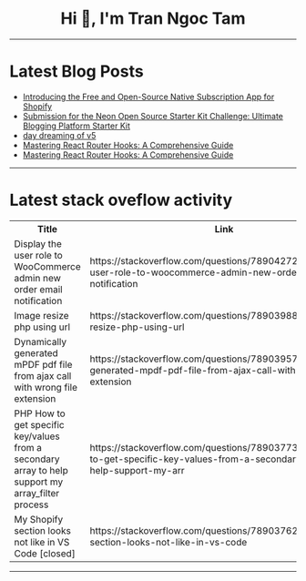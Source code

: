 <h1 align="center">Hi 👋, I'm Tran Ngoc Tam</h1>

---

# Latest Blog Posts 
<!-- BLOG-POST-LIST:START -->
- [Introducing the Free and Open-Source Native Subscription App for Shopify](https://dev.to/axeemhaider/introducing-the-free-and-open-source-native-subscription-app-for-shopify-1oj7)
- [Submission for the Neon Open Source Starter Kit Challenge: Ultimate Blogging Platform Starter Kit](https://dev.to/imabutahersiddik/submission-for-the-neon-open-source-starter-kit-challenge-ultimate-blogging-platform-starter-kit-1cmb)
- [day dreaming of v5](https://dev.to/fuzzwah/day-dreaming-of-v5-1a0e)
- [Mastering React Router Hooks: A Comprehensive Guide](https://dev.to/fullstackdevelper/mastering-react-router-hooks-a-comprehensive-guide-1o50)
- [Mastering React Router Hooks: A Comprehensive Guide](https://dev.to/vyan/mastering-react-router-hooks-a-comprehensive-guide-4hm)
<!-- BLOG-POST-LIST:END -->

---

# Latest stack oveflow activity
<table>
  <tr><th>Title</th><th>Link</th></tr>
  <!-- STACKOVERFLOW:START --><tr><td>Display the user role to WooCommerce admin new order email notification</td><td>https://stackoverflow.com/questions/78904272/display-the-user-role-to-woocommerce-admin-new-order-email-notification</td></tr><tr><td>Image resize php using url</td><td>https://stackoverflow.com/questions/78903988/image-resize-php-using-url</td></tr><tr><td>Dynamically generated mPDF pdf file from ajax call with wrong file extension</td><td>https://stackoverflow.com/questions/78903957/dynamically-generated-mpdf-pdf-file-from-ajax-call-with-wrong-file-extension</td></tr><tr><td>PHP How to get specific key/values from a secondary array to help support my array_filter process</td><td>https://stackoverflow.com/questions/78903773/php-how-to-get-specific-key-values-from-a-secondary-array-to-help-support-my-arr</td></tr><tr><td>My Shopify section looks not like in VS Code [closed]</td><td>https://stackoverflow.com/questions/78903762/my-shopify-section-looks-not-like-in-vs-code</td></tr><!-- STACKOVERFLOW:END -->
</table>

---


